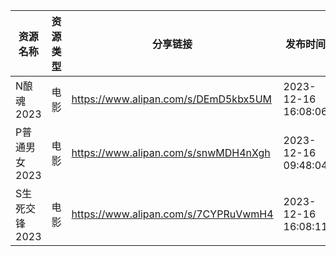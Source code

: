 | 资源名称      | 资源类型 | 分享链接                                 | 发布时间                |
| --------- | ---- | ------------------------------------ | ------------------- |
| N酿魂2023   | 电影   | https://www.alipan.com/s/DEmD5kbx5UM | 2023-12-16 16:08:06 |
| P普通男女2023 | 电影   | https://www.alipan.com/s/snwMDH4nXgh | 2023-12-16 09:48:04 |
| S生死交锋2023 | 电影   | https://www.alipan.com/s/7CYPRuVwmH4 | 2023-12-16 16:08:11 |
